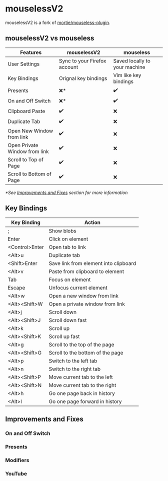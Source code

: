 # mouselessV2

mouselessV2 is a fork of
[mortie/mouseless-plugin](https://github.com/mortie/mouseless-plugin).

## mouselessV2 vs mouseless

| Features                      | mouselessV2                  | mouseless                     |
| ----------------------------- | ---------------------------- | ----------------------------- |
| User Settings                 | Sync to your Firefox account | Saved locally to your machine |
| Key Bindings                  | Orignal key bindings         | Vim like key bindings         |
| Presents                      | :x:\*                        | :heavy_check_mark:            |
| On and Off Switch             | :x:\*                        | :heavy_check_mark:            |
| Clipboard Paste               | :heavy_check_mark:           | :x:                           |
| Duplicate Tab                 | :heavy_check_mark:           | :x:                           |
| Open New Window from link     | :heavy_check_mark:           | :x:                           |
| Open Private Window from link | :heavy_check_mark:           | :x:                           |
| Scroll to Top of Page         | :heavy_check_mark:           | :x:                           |
| Scroll to Bottom of Page      | :heavy_check_mark:           | :x:                           |

_\*See [Improvements and Fixes](#improvements-and-fixes) section for more information_

## Key Bindings

| Key Binding     | Action                                |
| --------------- | ------------------------------------- |
| ;               | Show blobs                            |
| Enter           | Click on element                      |
| \<Control>Enter | Open tab to link                      |
| \<Alt>u         | Duplicate tab                         |
| \<Shift>Enter   | Save link from element into clipboard |
| \<Alt>v         | Paste from clipboard to element       |
| Tab             | Focus on element                      |
| Escape          | Unfocus current element               |
| \<Alt>w         | Open a new window from link           |
| \<Alt>\<Shift>W | Open a private window from link       |
| \<Alt>j         | Scroll down                           |
| \<Alt>\<Shift>J | Scroll down fast                      |
| \<Alt>k         | Scroll up                             |
| \<Alt>\<Shift>K | Scroll up fast                        |
| \<Alt>g         | Scroll to the top of the page         |
| \<Alt>\<Shift>G | Scroll to the bottom of the page      |
| \<Alt>p         | Switch to the left tab                |
| \<Alt>n         | Switch to the right tab               |
| \<Alt>\<Shift>P | Move current tab to the left          |
| \<Alt>\<Shift>N | Move current tab to the right         |
| \<Alt>h         | Go one page back in history           |
| \<Alt>l         | Go one page forward in history        |

## Improvements and Fixes

### On and Off Switch

### Presents

### Modifiers

### YouTube

